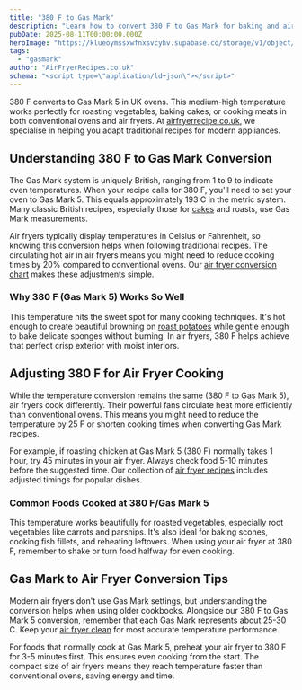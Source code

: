 ```yaml
---
title: "380 F to Gas Mark"
description: "Learn how to convert 380 F to Gas Mark for baking and air frying. Includes UK oven conversion charts and air fryer temperature tips."
pubDate: 2025-08-11T00:00:00.000Z
heroImage: "https://klueoymssxwfnxsvcyhv.supabase.co/storage/v1/object/public/md/380-f-to-gas-mark-d688d8eb.png"
tags:
  - "gasmark"
author: "AirFryerRecipes.co.uk"
schema: "<script type=\"application/ld+json\"></script>"
---
```


<p>380 F converts to Gas Mark 5 in UK ovens. This medium-high temperature works perfectly for roasting vegetables, baking cakes, or cooking meats in both conventional ovens and air fryers. At <a href=https://www.airfryerrecipe.co.uk>airfryerrecipe.co.uk</a>, we specialise in helping you adapt traditional recipes for modern appliances.</p>

<h2>Understanding 380 F to Gas Mark Conversion</h2>
<p>The Gas Mark system is uniquely British, ranging from 1 to 9 to indicate oven temperatures. When your recipe calls for 380 F, you'll need to set your oven to Gas Mark 5. This equals approximately 193 C in the metric system. Many classic British recipes, especially those for <a href=https://www.airfryerrecipe.co.uk/recipe-category/cakes>cakes</a> and roasts, use Gas Mark measurements.</p>
<p>Air fryers typically display temperatures in Celsius or Fahrenheit, so knowing this conversion helps when following traditional recipes. The circulating hot air in air fryers means you might need to reduce cooking times by 20% compared to conventional ovens. Our <a href=https://www.airfryerrecipe.co.uk/air-fryer-conversion-chart>air fryer conversion chart</a> makes these adjustments simple.</p>

<h3>Why 380 F (Gas Mark 5) Works So Well</h3>
<p>This temperature hits the sweet spot for many cooking techniques. It's hot enough to create beautiful browning on <a href=https://www.airfryerrecipe.co.uk/recipe-category/potatoes>roast potatoes</a> while gentle enough to bake delicate sponges without burning. In air fryers, 380 F helps achieve that perfect crisp exterior with moist interiors.</p>

<h2>Adjusting 380 F for Air Fryer Cooking</h2>
<p>While the temperature conversion remains the same (380 F to Gas Mark 5), air fryers cook differently. Their powerful fans circulate heat more efficiently than conventional ovens. This means you might need to reduce the temperature by 25 F or shorten cooking times when converting Gas Mark recipes.</p>
<p>For example, if roasting chicken at Gas Mark 5 (380 F) normally takes 1 hour, try 45 minutes in your air fryer. Always check food 5-10 minutes before the suggested time. Our collection of <a href=https://www.airfryerrecipe.co.uk/recipes>air fryer recipes</a> includes adjusted timings for popular dishes.</p>

<h3>Common Foods Cooked at 380 F/Gas Mark 5</h3>
<p>This temperature works beautifully for roasted vegetables, especially root vegetables like carrots and parsnips. It's also ideal for baking scones, cooking fish fillets, and reheating leftovers. When using your air fryer at 380 F, remember to shake or turn food halfway for even cooking.</p>

<h2>Gas Mark to Air Fryer Conversion Tips</h2>
<p>Modern air fryers don't use Gas Mark settings, but understanding the conversion helps when using older cookbooks. Alongside our 380 F to Gas Mark 5 conversion, remember that each Gas Mark represents about 25-30 C. Keep your <a href=https://www.airfryerrecipe.co.uk/air-fryer-cleaner>air fryer clean</a> for most accurate temperature performance.</p>
<p>For foods that normally cook at Gas Mark 5, preheat your air fryer to 380 F for 3-5 minutes first. This ensures even cooking from the start. The compact size of air fryers means they reach temperature faster than conventional ovens, saving energy and time.</p>